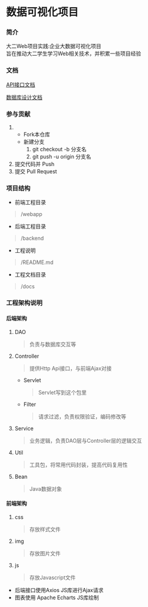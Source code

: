 # 数据可视化项目

### 简介

大二Web项目实践:企业大数据可视化项目  
旨在推动大二学生学习Web相关技术，并积累一些项目经验

### 文档

[API接口文档](docs/apis)

[数据库设计文档](docs/database/database.md)

### 参与贡献

1.  
    * Fork本仓库
    * 新建分支
        1. git checkout -b 分支名
        2. git push -u origin 分支名
2.  提交代码并 Push
3.  提交 Pull Request

### 项目结构

* 前端工程目录

> /webapp

* 后端工程目录

> /backend

* 工程说明

> /README.md

* 工程文档目录

> /docs



### 工程架构说明
#### 后端架构
1. DAO
   
    > 负责与数据库交互等
2. Controller
    > 提供Http Api接口，与前端Ajax对接
    * Servlet
      
        > Servlet写到这个包里
    * Filter
      
        > 请求过滤，负责权限验证，编码修改等
3. Service
   
    > 业务逻辑，负责DAO层与Controller层的逻辑交互
4. Util
   
    > 工具包，将常用代码封装，提高代码复用性
5. Bean
   
    > Java数据对象

#### 前端架构
1. css
   
    > 存放样式文件
2. img
   
    > 存放图片文件
3. js
   
    > 存放Javascript文件
* 后端接口使用Axios JS库进行Ajax请求
* 图表使用 Apache Echarts JS库绘制
